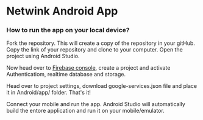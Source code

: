 # Netwink Android App

### How to run the app on your local device?
Fork the repository. This will create a copy of the repository in your gitHub. Copy the link of your repository and clone to your computer. Open the project using Android Studio.

Now head over to [Firebase console](https://console.firebase.google.com/), create a project and activate Authenticatiom, realtime database and storage.
</br>

Head over to project settings, download google-services.json file and place it in Android/app/ folder. That's it!

Connect your mobile and run the app. Android Studio will automatically build the entore application and run it on your mobile/emulator.
